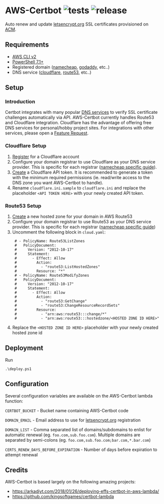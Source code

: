 # AWS-Certbot ![tests](https://github.com/j3ko/aws-certbot/actions/workflows/test.yml/badge.svg) ![release](https://github.com/j3ko/aws-certbot/actions/workflows/release.yml/badge.svg)
Auto renew and update [letsencrypt.org](https://letsencrypt.org) SSL certificates provisioned on [ACM](https://aws.amazon.com/certificate-manager/).

## Requirements
- [AWS CLI v2](https://aws.amazon.com/cli/)
- [PowerShell 7.1+](https://docs.microsoft.com/en-us/powershell/scripting/install/installing-powershell?view=powershell-7.1)
- Registered domain ([namecheap](https://www.namecheap.com/), [godaddy](https://godaddy.com/), etc..)
- DNS service ([cloudflare](https://www.cloudflare.com/), [route53](https://aws.amazon.com/route53/), etc..)

## Setup

### Introduction
Certbot integrates with many popular [DNS services](https://certbot.eff.org/docs/using.html?highlight=dns#dns-plugins) to verify SSL certificate challenges automatically via API. AWS-Certbot currently handles Route53 and Cloudflare integration.  Cloudflare has the advantage of offering free DNS services for personal/hobby project sites.  For integrations with other services, please open a [Feature Request](https://github.com/j3ko/aws-certbot/issues/new?assignees=j3ko&labels=enhancement&template=feature_request.md&title=).

### Cloudflare Setup
1. [Register](https://dash.cloudflare.com/sign-up) for a Cloudflare account
1. Configure your domain registrar to use Cloudflare as your DNS service provider.  This is specific for each registrar ([namecheap specific guide](https://www.namecheap.com/support/knowledgebase/article.aspx/9607/2210/how-to-set-up-dns-records-for-your-domain-in-cloudflare-account/)).
1. [Create](https://developers.cloudflare.com/api/tokens/create) a Cloudflare API token.  It is recommended to generate a token with the minimum required permissions (ie. read/write access to the DNS zone you want AWS-Certbot to handle).
1. Rename `cloudflare.ini.sample` to `cloudflare.ini` and replace the placeholder `<API TOKEN HERE>` with your newly created API token.

### Route53 Setup
1. [Create](https://docs.aws.amazon.com/Route53/latest/DeveloperGuide/CreatingHostedZone.html) a new hosted zone for your domain in AWS Route53
1. Configure your domain registrar to use Route53 as your DNS service provider.  This is specific for each registrar ([namecheap specific guide](https://www.namecheap.com/support/knowledgebase/article.aspx/10371/2208/how-do-i-link-my-domain-to-amazon-web-services/))
1. Uncomment the following block in `cloud.yaml`:
   ```
    # - PolicyName: Route53ListZones
    #   PolicyDocument:
    #     Version: "2012-10-17"
    #     Statement:
    #       - Effect: Allow
    #         Action:
    #           - "route53:ListHostedZones"
    #         Resource: "*"
    # - PolicyName: Route53ModifyZones
    #   PolicyDocument:
    #     Version: "2012-10-17"
    #     Statement:
    #       - Effect: Allow
    #         Action:
    #           - "route53:GetChange"
    #           - "route53:ChangeResourceRecordSets"
    #         Resource:
    #           - "arn:aws:route53:::change/*"
    #           - "arn:aws:route53:::hostedzone/<HOSTED ZONE ID HERE>"
   ```
1. Replace the `<HOSTED ZONE ID HERE>` placeholder with your newly created hosted zone id

## Deployment
Run
```
.\deploy.ps1
```

## Configuration
Several configuration variables are available on the AWS-Certbot lambda function:

`CERTBOT_BUCKET` - Bucket name containing AWS-Certbot code

`DOMAIN_EMAIL` - Email address to use for [letsencrypt.org](https://letsencrypt.org) registration

`DOMAIN_LIST` - Comma separated list of domains/subdomains to enlist for automatic renewal (eg. `foo.com,sub.foo.com`).  Multiple domains are separated by semi-colons (eg. `foo.com,sub.foo.com;bar.com,*.bar.com`)

`CERTS_RENEW_DAYS_BEFORE_EXPIRATION` - Number of days before expiration to attempt renewal

## Credits
AWS-Certbot is based largely on the following amazing projects:
- https://arkadiyt.com/2018/01/26/deploying-effs-certbot-in-aws-lambda/
- https://github.com/kingsoftgames/certbot-lambda
